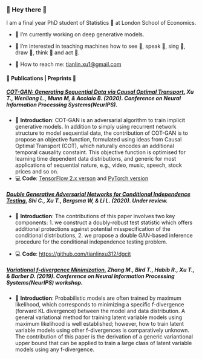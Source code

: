 ### :purple_heart: Hey there :purple_heart:

I am a final year PhD student of Statistics :game_die: at London School of Economics. 

- 🔭 I’m currently working on deep generative models.  

- 🌱 I’m interested in teaching machines how to see :eyes:, speak :mega:, sing :musical_score:, draw :art:, think :brain: and act :running:.  

- :e-mail: How to reach me: tianlin.xu1@gmail.com

#### :scroll: Publications | Preprints :scroll:
##### [COT-GAN: Generating Sequential Data via Causal Optimal Transport.](https://papers.nips.cc/paper/2020/file/641d77dd5271fca28764612a028d9c8e-Paper.pdf) Xu T., Wenliang L., Munn M, & Acciaio B. (2020). Conference on Neural Information Processing Systems(NeurIPS).

- :speech_balloon: **Introduction**: COT-GAN is an adversarial algorithm to train implicit generative models. In addition to simply using recurrent network structure to model sequential data,  the contribution of COT-GAN is to propose an objective function, formulated using ideas from Causal Optimal Transport (COT), which naturally encodes an additional temporal causality constaint. This objective function is optimised for learning time dependent data distributions, and generic for most applications of sequential nature, e.g., video, music, speech, stock prices and so on.  
- :computer: **Code**: [TensorFlow 2.x verson](https://github.com/tianlinxu312/cot-gan) and [PyTorch version](https://github.com/tianlinxu312/cot-gan-pytorch)

##### [Double Generative Adversarial Networks for Conditional Independence Testing.](https://arxiv.org/pdf/2006.02615.pdf) Shi C., Xu T., Bergsma W, & Li L. (2020). Under review.

- :speech_balloon: **Introduction**: The contributions of this paper involves two key components:  1. we construct a doubly-robust test statistic which offers additional protections against potential misspecification of the conditional distributions, 2. we propose a double GAN-based inference procedure for the conditional independence testing problem.

- :computer: **Code**: https://github.com/tianlinxu312/dgcit

##### [Variational f-divergence Minimization.](https://arxiv.org/pdf/1907.11891.pdf) Zhang M., Bird T., Habib R., Xu T., & Barber D. (2019). Conference on Neural Information Processing Systems(NeurIPS) workshop.

- :speech_balloon: **Introduction**: Probabilistic models are often trained by maximum likelihood, which corresponds to minimizing a specific f-divergence (forward KL divergence) between the model and data distribution. A general variational method for training latent variable models using maximum likelihood is well established; however, how to train latent variable models using other f-divergences is comparatively unknown. The contribution of this paper is the derivation of a generic variantional upper bound that can be applied to train a large class of latent variable models using any f-divergence.

<!--
**tianlinxu312/tianlinxu312** is a ✨ _special_ ✨ repository because its `README.md` (this file) appears on your GitHub profile.

- :mortar_board: Google Scholar: https://scholar.google.com/citations?user=KPrpfPsAAAAJ&hl=en

- 🔭 I’m currently working on ...
- 🌱 I’m currently learning ...
- 👯 I’m looking to collaborate on ...
- 🤔 I’m looking for help with ...
- 💬 Ask me about ...
- 📫 How to reach me: ...
- 😄 Pronouns: ...
- ⚡ Fun fact: ...
-->
